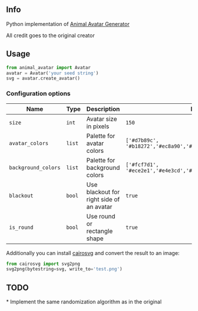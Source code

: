 <h2>Info</h2>
<p>Python implementation of <a href="https://github.com/roma-lukashik/animal-avatar-generator">Animal Avatar Generator</a></p>
<p>All credit goes to the original creator</p>

<h2>Usage</h2>

```python
from animal_avatar import Avatar
avatar = Avatar('your seed string')
svg = avatar.create_avatar()
```

<h3>Configuration options</h2>

|Name|Type|Description|Default|
|---|---|---|---|
|`size`|`int`|Avatar size in pixels|`150`|
|`avatar_colors`|`list`|Palette for avatar colors|`['#d7b89c', '#b18272','#ec8a90','#a1Ac88','#99c9bd','#50c8c6']`|
|`background_colors`|`list`|Palette for background colors|`['#fcf7d1', '#ece2e1','#e4e3cd','#c4ddd6','#b5f4bc']`|
|`blackout`|`bool`|Use blackout for right side of an avatar|`true`|
|`is_round`|`bool`|Use round or rectangle shape|`true`|

<p>Additionally you can install <a href="https://github.com/Kozea/CairoSVG">cairosvg</a> and convert the result to an image:</p>

```python
from cairosvg import svg2png
svg2png(bytestring=svg, write_to='test.png')
```

<h2>TODO</h2>
* Implement the same randomization algorithm as in the original
